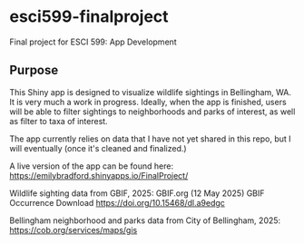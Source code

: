 # esci599-finalproject
Final project for ESCI 599: App Development

## Purpose

This Shiny app is designed to visualize wildlife sightings in Bellingham, WA. It is very much a work in progress. Ideally, when the app is finished, users will be able to filter sightings to neighborhoods and parks of interest, as well as filter to taxa of interest.

The app currently relies on data that I have not yet shared in this repo, but I will eventually (once it's cleaned and finalized.)

A live version of the app can be found here: https://emilybradford.shinyapps.io/FinalProject/

Wildlife sighting data from GBIF, 2025: GBIF.org (12 May 2025) GBIF Occurrence Download https://doi.org/10.15468/dl.a9edgc

Bellingham neighborhood and parks data from City of Bellingham, 2025: https://cob.org/services/maps/gis
